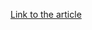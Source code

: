 [Link to the article](https://www.trendmicro.com/en_us/research/23/e/investigating-blacksuit-ransomwares-similarities-to-royal.html)

